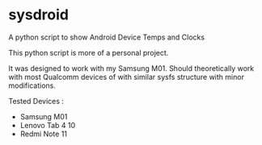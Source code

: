 # sysdroid
A python script to show Android Device Temps and Clocks

This python script is more of a personal project. 

It was designed to work with my Samsung M01.
Should theoretically work with most Qualcomm devices of with similar sysfs structure with minor modifications.

Tested Devices : 
- Samsung M01
- Lenovo Tab 4 10
- Redmi Note 11
